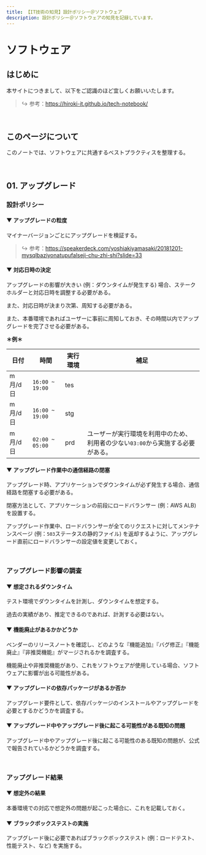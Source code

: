 ```yaml
---
title: 【IT技術の知見】設計ポリシー＠ソフトウェア
description: 設計ポリシー＠ソフトウェアの知見を記録しています。
---
```

# ソフトウェア

## はじめに

本サイトにつきまして、以下をご認識のほど宜しくお願いいたします。



> ↪️ 参考：https://hiroki-it.github.io/tech-notebook/

<br>

## このページについて

このノートでは、ソフトウェアに共通するベストプラクティスを整理する。



<br>

## 01. アップグレード

### 設計ポリシー

#### ▼ アップグレードの粒度

マイナーバージョンごとにアップグレードを検証する。



> ↪️ 参考：https://speakerdeck.com/yoshiakiyamasaki/20181201-mysqlbaziyonatupufalseji-chu-zhi-shi?slide=33

#### ▼ 対応日時の決定

アップグレードの影響が大きい (例：ダウンタイムが発生する) 場合、ステークホルダーと対応日時を調整する必要がある。

また、対応日時が決まり次第、周知する必要がある。

また、本番環境であればユーザーに事前に周知しておき、その時間以内でアップグレードを完了させる必要がある。



**＊例＊**

| 日付    | 時間                | 実行環境 | 補足                                                           |
|-------|---------------------|----------|----------------------------------------------------------------|
| m月/d日 | ```16:00 ~ 19:00``` | tes      |                                                                |
| m月/d日 | ```16:00 ~ 19:00``` | stg      |                                                                |
| m月/d日 | ```02:00 ~ 05:00``` | prd      | ユーザーが実行環境を利用中のため、利用者の少ない```03:00```から実施する必要がある。 |

#### ▼ アップグレード作業中の通信経路の閉塞

アップグレード時、アプリケーションでダウンタイムが必ず発生する場合、通信経路を閉塞する必要がある。

閉塞方法として、アプリケーションの前段にロードバランサー (例：AWS ALB) を設置する。

アップグレード作業中、ロードバランサーが全てのリクエストに対してメンテナンスページ (例：```503```ステータスの静的ファイル) を返却するように、アップグレード直前にロードバランサーの設定値を変更しておく。



<br>

### アップグレード影響の調査

#### ▼ 想定されるダウンタイム

テスト環境でダウンタイムを計測し、ダウンタイムを想定する。

過去の実績があり、推定できるのであれば、計測する必要はない。



#### ▼ 機能廃止があるかかどうか

ベンダーのリリースノートを確認し、どのような『機能追加』『バグ修正』『機能廃止』『非推奨機能』がマージされるかを調査する。

 機能廃止や非推奨機能があり、これをソフトウェアが使用している場合、ソフトウェアに影響が出る可能性がある。



#### ▼ アップグレードの依存パッケージがあるか否か

アップグレード要件として、依存パッケージのインストールやアップグレードを必要とするかどうかを調査する。



#### ▼ アップグレード中やアップグレード後に起こる可能性がある既知の問題

アップグレード中やアップグレード後に起こる可能性のある既知の問題が、公式で報告されているかどうかを調査する。



<br>

### アップグレード結果

#### ▼ 想定外の結果

本番環境での対応で想定外の問題が起こった場合に、これを記載しておく。



#### ▼ ブラックボックステストの実施

アップグレード後に必要であればブラックボックステスト (例：ロードテスト、性能テスト、など) を実施する。



<br>
